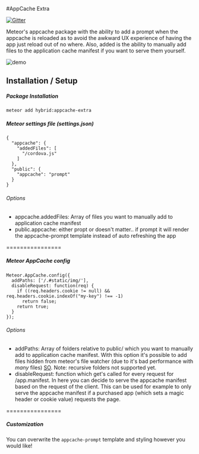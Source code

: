 #AppCache Extra

[![Gitter](https://badges.gitter.im/Join%20Chat.svg)](https://gitter.im/meteorhybrid/platform?utm_source=badge&utm_medium=badge&utm_campaign=pr-badge)

Meteor's appcache package with the ability to add a prompt when the appcache is reloaded as to avoid the awkward UX experience of having the app just reload out of no where. Also, added is the ability to manually add files to the application cache manifest if you want to serve them yourself.

![demo](http://cl.ly/image/3H2w3J0x3S29/Image%202014-07-07%20at%2011.38.37%20PM.png)


## Installation / Setup

##### Package Installation
````
meteor add hybrid:appcache-extra
````

##### Meteor settings file (settings.json)

````
{
  "appcache": {
    "addedFiles": [
      "/cordova.js"
    ]
  },
  "public": {
    "appcache": "prompt"
  }
}
````

###### Options

* appcache.addedFiles: Array of files you want to manually add to application cache manifest
* public.appcache: either propt or doesn't matter.. if prompt it will render the appcache-prompt template instead of auto refreshing the app

================

##### Meteor AppCache config

````
Meteor.AppCache.config({
  addPaths: ['/.#static/img/'],
  disableRequest: function(req) {
    if ((req.headers.cookie != null) && req.headers.cookie.indexOf("my-key") !== -1)
      return false;
    return true;
  }
});

````

###### Options

* addPaths: Array of folders relative to public/ which you want to manually add to application cache manifest. With this option it's possible to add files hidden from meteor's file watcher (due to it's bad performance with *many* files) [SO](http://stackoverflow.com/questions/11504883/how-to-prevent-meteor-from-watching-files/25161820#25161820). Note: recursive folders not supported yet.
* disableRequest: function which get's called for every request for /app.manifest. In here you can decide to serve the appcache manifest based on the request of the client. This can be used for example to only serve the appcache manifest if a purchased app (which sets a magic header or cookie value) requests the page.

================

##### Customization

You can overwrite the `appcache-prompt` template and styling however you would like!
